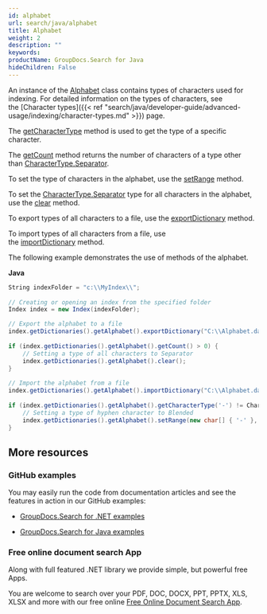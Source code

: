 ```yaml
---
id: alphabet
url: search/java/alphabet
title: Alphabet
weight: 2
description: ""
keywords: 
productName: GroupDocs.Search for Java
hideChildren: False
---
```

An instance of the [Alphabet](https://apireference.groupdocs.com/search/java/com.groupdocs.search.dictionaries/Alphabet) class contains types of characters used for indexing. For detailed information on the types of characters, see the [Character types]({{< ref "search/java/developer-guide/advanced-usage/indexing/character-types.md" >}}) page.

The [getCharacterType](https://apireference.groupdocs.com/search/java/com.groupdocs.search.dictionaries/Alphabet#getCharacterType(char)) method is used to get the type of a specific character.

The [getCount](https://apireference.groupdocs.com/search/java/com.groupdocs.search.dictionaries/Alphabet#getCount()) method returns the number of characters of a type other than [CharacterType.Separator](https://apireference.groupdocs.com/search/java/com.groupdocs.search.dictionaries/CharacterType#Separator).

To set the type of characters in the alphabet, use the [setRange](https://apireference.groupdocs.com/search/java/com.groupdocs.search.dictionaries/Alphabet#setRange(char%5B%5D,%20int)) method.

To set the [CharacterType.Separator](https://apireference.groupdocs.com/search/java/com.groupdocs.search.dictionaries/CharacterType#Separator) type for all characters in the alphabet, use the [clear](https://apireference.groupdocs.com/search/java/com.groupdocs.search.dictionaries/Alphabet#clear()) method.

To export types of all characters to a file, use the [exportDictionary](https://apireference.groupdocs.com/search/java/com.groupdocs.search.dictionaries/DictionaryBase#exportDictionary(java.lang.String)) method.

To import types of all characters from a file, use the [importDictionary](https://apireference.groupdocs.com/search/java/com.groupdocs.search.dictionaries/DictionaryBase#importDictionary(java.lang.String)) method.

The following example demonstrates the use of methods of the alphabet.

**Java**

```csharp
String indexFolder = "c:\\MyIndex\\";
 
// Creating or opening an index from the specified folder
Index index = new Index(indexFolder);

// Export the alphabet to a file
index.getDictionaries().getAlphabet().exportDictionary("C:\\Alphabet.dat");
 
if (index.getDictionaries().getAlphabet().getCount() > 0) {
    // Setting a type of all characters to Separator
    index.getDictionaries().getAlphabet().clear();
}
 
// Import the alphabet from a file
index.getDictionaries().getAlphabet().importDictionary("C:\\Alphabet.dat");
 
if (index.getDictionaries().getAlphabet().getCharacterType('-') != CharacterType.Blended) {
    // Setting a type of hyphen character to Blended
    index.getDictionaries().getAlphabet().setRange(new char[] { '-' }, CharacterType.Blended);
}
```

## More resources

### GitHub examples

You may easily run the code from documentation articles and see the features in action in our GitHub examples:

*   [GroupDocs.Search for .NET examples](https://github.com/groupdocs-search/GroupDocs.Search-for-.NET)
    
*   [GroupDocs.Search for Java examples](https://github.com/groupdocs-search/GroupDocs.Search-for-Java)
    

### Free online document search App

Along with full featured .NET library we provide simple, but powerful free Apps.

You are welcome to search over your PDF, DOC, DOCX, PPT, PPTX, XLS, XLSX and more with our free online [Free Online Document Search App](https://products.groupdocs.app/search).
